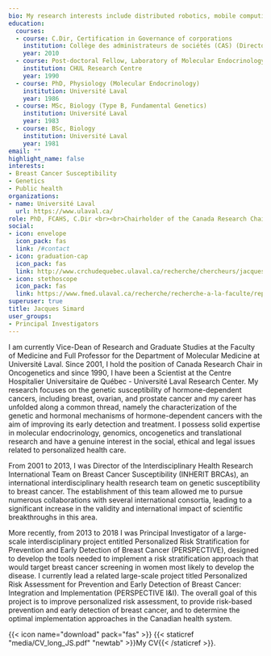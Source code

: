 ```yaml
---
bio: My research interests include distributed robotics, mobile computing and programmable matter.
education:
  courses:
  - course: C.Dir, Certification in Governance of corporations
    institution: Collège des administrateurs de sociétés (CAS) (Directors College)
    year: 2010
  - course: Post-doctoral Fellow, Laboratory of Molecular Endocrinology
    institution: CHUL Research Centre
    year: 1990
  - course: PhD, Physiology (Molecular Endocrinology)
    institution: Université Laval
    year: 1986
  - course: MSc, Biology (Type B, Fundamental Genetics)
    institution: Université Laval
    year: 1983
  - course: BSc, Biology
    institution: Université Laval
    year: 1981
email: ""
highlight_name: false
interests:
- Breast Cancer Susceptibility
- Genetics
- Public health
organizations:
- name: Université Laval
  url: https://www.ulaval.ca/
role: PhD, FCAHS, C.Dir <br><br>Chairholder of the Canada Research Chair in Oncogenetics,<br>Vice-Dean of Research and Graduate Studies,<br>Full Professor,<br>Department of Molecular Medicine,<br>Faculty of Medicine, Université Laval<br>CHU de Québec – Université Laval Research Center
social:
- icon: envelope
  icon_pack: fas
  link: /#contact
- icon: graduation-cap
  icon_pack: fas
  link: http://www.crchudequebec.ulaval.ca/recherche/chercheurs/jacques-simard/
- icon: stethoscope
  icon_pack: fas
  link: https://www.fmed.ulaval.ca/recherche/recherche-a-la-faculte/repertoire-des-professeurs/profil-du-professeur/Jacques-Simard/410/?tx_fichechercheur_fichechercheur%5B__referrer%5D%5B%40extension%5D=FicheChercheur&tx_fichechercheur_fichechercheur%5B__referrer%5D%5B%40vendor%5D=Fmed&tx_fichechercheur_fichechercheur%5B__referrer%5D%5B%40controller%5D=Researchers&tx_fichechercheur_fichechercheur%5B__referrer%5D%5B%40action%5D=index&tx_fichechercheur_fichechercheur%5B__referrer%5D%5Barguments%5D=YToyOntzOjY6ImFjdGlvbiI7czo1OiJpbmRleCI7czoxMDoiY29udHJvbGxlciI7czoxMToiUmVzZWFyY2hlcnMiO30%3Dd17fa1a8cf5baf02b79539d3ca8ce75e7d184a71&tx_fichechercheur_fichechercheur%5B__referrer%5D%5B%40request%5D=a%3A4%3A%7Bs%3A10%3A%22%40extension%22%3Bs%3A14%3A%22FicheChercheur%22%3Bs%3A11%3A%22%40controller%22%3Bs%3A11%3A%22Researchers%22%3Bs%3A7%3A%22%40action%22%3Bs%3A5%3A%22index%22%3Bs%3A7%3A%22%40vendor%22%3Bs%3A4%3A%22Fmed%22%3B%7D0eb8fe8e66b69938da85b4ea9e0bc4826c192dc2&tx_fichechercheur_fichechercheur%5B__trustedProperties%5D=a%3A4%3A%7Bs%3A9%3A%22mots_cles%22%3Bi%3A1%3Bs%3A21%3A%22thematique_facultaire%22%3Bi%3A1%3Bs%3A19%3A%22programme_recherche%22%3Bi%3A1%3Bs%3A5%3A%22unite%22%3Bi%3A1%3B%7Ddf9589784796f3403f077b756228987cdf6bf599&tx_fichechercheur_fichechercheur%5Bmots_cles%5D=simard&tx_fichechercheur_fichechercheur%5Bthematique_facultaire%5D=&tx_fichechercheur_fichechercheur%5Bprogramme_recherche%5D=&tx_fichechercheur_fichechercheur%5Bunite%5D=
superuser: true
title: Jacques Simard
user_groups:
- Principal Investigators
---
```


I am currently Vice-Dean of Research and Graduate Studies at the Faculty of Medicine and Full Professor for the Department of Molecular Medicine at Université Laval. Since 2001, I hold the position of Canada Research Chair in Oncogenetics and since 1990, I have been a Scientist at the Centre Hospitalier Universitaire de Québec - Université Laval Research Center. My research focuses on the genetic susceptibility of hormone-dependent cancers, including breast, ovarian, and prostate cancer and my career has unfolded along a common thread, namely the characterization of the genetic and hormonal mechanisms of hormone-dependent cancers with the aim of improving its early detection and treatment. I possess solid expertise in molecular endocrinology, genomics, oncogenetics and translational research and have a genuine interest in the social, ethical and legal issues related to personalized health care.

From 2001 to 2013, I was Director of the Interdisciplinary Health Research International Team on Breast Cancer Susceptibility (INHERIT BRCAs), an international interdisciplinary health research team on genetic susceptibility to breast cancer.  The establishment of this team allowed me to pursue numerous collaborations with several international consortia, leading to a significant increase in the validity and international impact of scientific breakthroughs in this area.

More recently, from 2013 to 2018 I was Principal Investigator of a large-scale interdisciplinary project entitled Personalized Risk Stratification for Prevention and Early Detection of Breast Cancer (PERSPECTIVE), designed to develop the tools needed to implement a risk stratification approach that would target breast cancer screening in women most likely to develop the disease. I currently lead a related large-scale project titled Personalized Risk Assessment for Prevention and Early Detection of Breast Cancer: Integration and Implementation (PERSPECTIVE I&I). The overall goal of this project is to improve personalized risk assessment, to provide risk-based prevention and early detection of breast cancer, and to determine the optimal implementation approaches in the Canadian health system.

{{< icon name="download" pack="fas" >}} {{< staticref "media/CV_long_JS.pdf" "newtab" >}}My CV{{< /staticref >}}.
